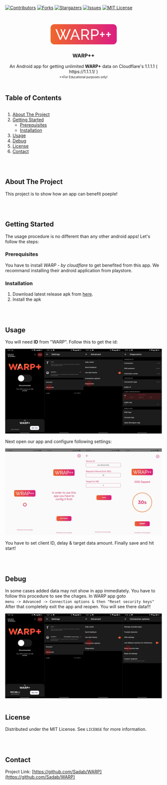 [![Contributors][contributors-shield]][contributors-url]
[![Forks][forks-shield]][forks-url]
[![Stargazers][stars-shield]][stars-url]
[![Issues][issues-shield]][issues-url]
[![MIT License][license-shield]][license-url]

<!-- PROJECT LOGO -->
<br />
<p align="center">
  <a href="https://github.com/Sadab/WARP">
    <img src="/assets/logo.png" alt="Logo">
  </a>

  <h3 align="center">WARP++</h3>

  <p align="center">
    An Android app for getting unlimited <strong>WARP+</strong> data on Cloudflare's 1.1.1.1 ( https://1.1.1.1/ )
    <br />
    <sub><sup>**For Educational purposes only!</sup></sub>
    <br />
  </p>
</p>


<!-- TABLE OF CONTENTS -->
<h2 style="display: inline-block">Table of Contents</h2>
<ol>
  <li><a href="#about-the-project">About The Project</a></li>
  <li>
    <a href="#getting-started">Getting Started</a>
    <ul>
      <li><a href="#prerequisites">Prerequisites</a></li>
      <li><a href="#installation">Installation</a></li>
    </ul>
  </li>
  <li><a href="#usage">Usage</a></li>
  <li><a href="#debug">Debug</a></li>
  <li><a href="#license">License</a></li>
  <li><a href="#contact">Contact</a></li>
</ol>

<br />
<br />

<!-- ABOUT THE PROJECT -->
## About The Project
This project is to show how an app can benefit poeple!

<br />
<br />

<!-- GETTING STARTED -->
## Getting Started

The usage procedure is no different than any other android apps! Let's follow the steps:

### Prerequisites

You have to install *WARP - by cloudflare* to get benefited from this app. We recommand installing their android application from playstore.

### Installation

1. Download latest release apk from <a href="https://github.com/Sadab/WARP/releases">here</a>.
2. Install the apk

<br />
<br />

<!-- USAGE -->
## Usage

You will need **ID** from "WARP". Follow this to get the id:

<img src="/assets/screenshot-copy-id.png" alt="copy warp ID">

Next open our app and configure following settings:

<img src="/assets/warp-screens.png" alt="Warp++ shots">

You have to set client ID, delay & target data amount. Finally save and hit start!

<br />
<br />

<!-- DEBUG -->
## Debug

In some cases added data may not show in app immediately. You have to follow this procedure to see the chages.
In WARP app goto <br/> `menu -> Advanced -> Connection options & then "Reset security keys"` <br/>After that completely exit the app and reopen. You will see there data!!!

<img src="/assets/screenshot-reset-key.png" alt="Warp++ shots">

<br />
<br />

<!-- LICENSE -->
## License

Distributed under the MIT License. See `LICENSE` for more information.


<br />
<br />

<!-- CONTACT -->
## Contact

Project Link: [https://github.com/Sadab/WARP](https://github.com/Sadab/WARP)


<!-- MARKDOWN LINKS & IMAGES -->
<!-- https://www.markdownguide.org/basic-syntax/#reference-style-links -->
[contributors-shield]: https://img.shields.io/github/contributors/Sadab/WARP.svg?style=for-the-badge
[contributors-url]:https://github.com/Sadab/WARP/graphs/contributors
[forks-shield]: https://img.shields.io/github/forks/Sadab/WARP.svg?style=for-the-badge
[forks-url]: https://github.com/Sadab/WARP/network/members
[stars-shield]: https://img.shields.io/github/stars/Sadab/WARP.svg?style=for-the-badge
[stars-url]: https://github.com/Sadab/WARP/stargazers
[issues-shield]: https://img.shields.io/github/issues/Sadab/WARP.svg?style=for-the-badge
[issues-url]: https://github.com/Sadab/WARP/issues
[license-shield]: https://img.shields.io/github/license/Sadab/WARP.svg?style=for-the-badge
[license-url]: https://github.com/Sadab/WARP/blob/master/LICENSE
